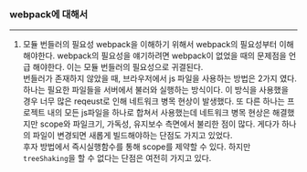 ### webpack에 대해서

---

1. 모듈 번들러의 필요성
   webpack을 이해하기 위해서 webpack의 필요성부터 이해해야한다. webpack의 필요성을 얘기하려면 webpack이 없었을 때의 문제점을 언급 해야한다. 이는 모듈 번들러의 필요성으로 귀결된다.  
   번들러가 존재하지 않았을 때, 브라우저에서 js 파일을 사용하는 방법은 2가지 였다. 하나는 필요한 파일들을 서버에서 불러와 실행하는 방식이다. 이 방식을 사용했을 경우 너무 많은 reqeust로 인해 네트워크 병목 현상이 발생했다. 또 다른 하나는 프로젝트 내의 모든 js파일을 하나로 합쳐서 사용했는데 네트워크 병목 현상은 해결했지만 scope와 파일크기, 가독성, 유지보수 측면에서 불리한 점이 많다. 게다가 하나의 파일이 변경되면 새롭게 빌드해야하는 단점도 가지고 있었다.  
   후자 방법에서 즉시실행함수를 통해 scope를 제약할 수 있다. 하지만 `treeShaking`을 할 수 없다는 단점은 여전히 가지고 있다.
